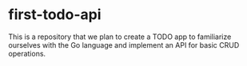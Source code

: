# first-todo-api

This is a repository that we plan to create a TODO app to familiarize ourselves with the Go language and implement an API for basic CRUD operations.
